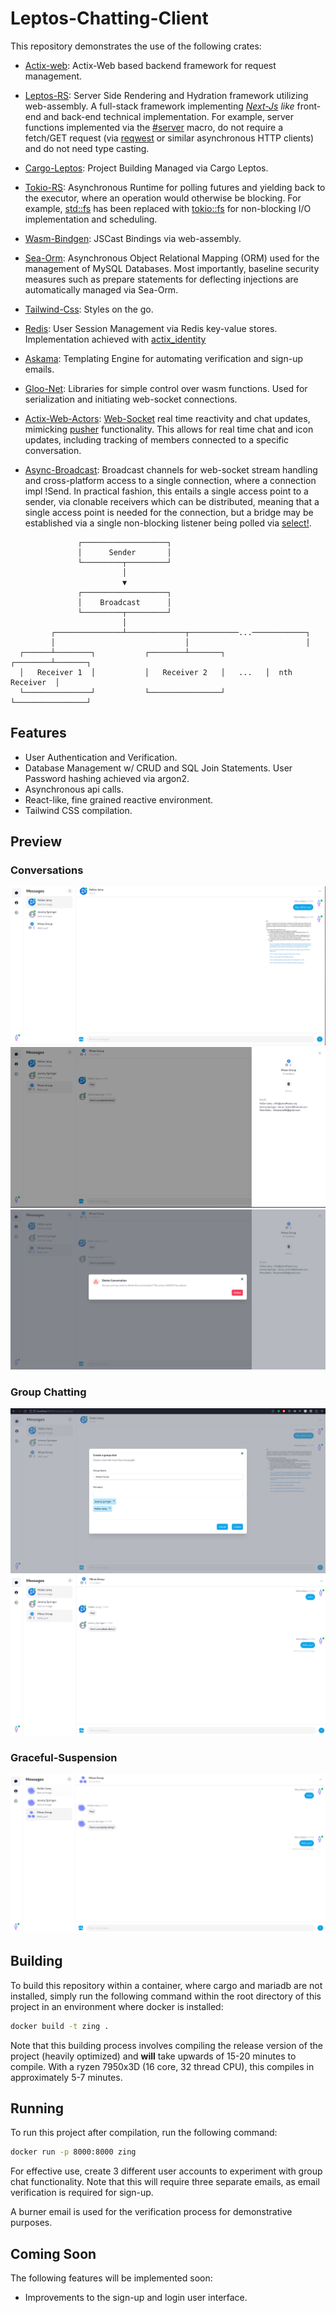 # Leptos-Chatting-Client
This repository demonstrates the use of the following crates:
* [Actix-web](https://actix.rs/): 
Actix-Web based backend framework for request management.

* [Leptos-RS](https://github.com/leptos-rs/leptos):
Server Side Rendering and Hydration framework utilizing web-assembly. A full-stack framework implementing [*Next-Js*](https://nextjs.org/) *like* front-end and back-end technical implementation. For example, server functions implemented via the [#server](https://docs.rs/leptos/latest/leptos/attr.server.html) macro, do not require a fetch/GET request (via [reqwest](https://docs.rs/reqwest/latest/reqwest/) or similar asynchronous HTTP clients) and do not need type casting.

* [Cargo-Leptos](https://github.com/leptos-rs/cargo-leptos):
Project Building Managed via Cargo Leptos.

* [Tokio-RS](https://tokio.rs/):
Asynchronous Runtime for polling futures and yielding back to the executor, where an operation would otherwise be blocking. For example, [std::fs](https://doc.rust-lang.org/std/fs/) has been replaced with [tokio::fs](https://docs.rs/tokio/latest/tokio/fs/index.html) for non-blocking I/O implementation and scheduling.

* [Wasm-Bindgen](https://github.com/rustwasm/wasm-bindgen):
JSCast Bindings via web-assembly.

* [Sea-Orm](https://github.com/SeaQL/sea-orm):
Asynchronous Object Relational Mapping (ORM) used for the management of MySQL Databases. Most importantly, baseline security measures such as prepare statements for deflecting injections are automatically managed via Sea-Orm.

* [Tailwind-Css](https://tailwindcss.com/):
Styles on the go.

* [Redis](https://redis.io/):
User Session Management via Redis key-value stores. Implementation achieved with [actix_identity](https://docs.rs/actix-identity/latest/actix_identity) 

* [Askama](https://github.com/djc/askama):
Templating Engine for automating verification and sign-up emails.

* [Gloo-Net](https://github.com/rustwasm/gloo):
Libraries for simple control over wasm functions. Used for serialization and initiating web-socket connections. 

* [Actix-Web-Actors](https://github.com/actix/actix-web/tree/master/actix-web-actors):
[Web-Socket](https://javascript.info/websocket) real time reactivity and chat updates, mimicking [pusher](https://pusher.com/) functionality. This allows for real time chat and icon updates, including tracking of members connected to a specific conversation.

* [Async-Broadcast](https://github.com/smol-rs/async-broadcast):
Broadcast channels for web-socket stream handling and cross-platform access to a single connection, where a connection impl !Send. In practical fashion, this entails a single access point to a sender, via clonable receivers which can be distributed, meaning that a single access point is needed for the connection, but a bridge may be established via a single non-blocking listener being polled via [select!](https://docs.rs/futures-util/latest/futures_util/future/fn.select.html).
```
               ┌───────────────────┐
               │      Sender       │
               └─────────┬─────────┘
                         │ 
                         ▼ 
               ┌───────────────────┐
               │    Broadcast      │
               └─────────┬─────────┘
                         │ 
         ┌───────────────┴─────────────┬───────────...────────────┐
         │                             │                          │
  ┌──────┴────────┐           ┌────────┴───────┐         ┌────────┴───────┐
  │   Receiver 1  │           │   Receiver 2   │   ...   │  nth Receiver  │
  └───────────────┘           └────────────────┘         └────────────────┘
```
## Features
* User Authentication and Verification.
* Database Management w/ CRUD and SQL Join Statements. User Password hashing achieved via argon2.
* Asynchronous api calls.
* React-like, fine grained reactive environment.
* Tailwind CSS compilation.


## Preview
### Conversations
![Conversations](./Demo/conversations.png)
![Conversation-Info](./Demo/conversations-info.png)
![Conversation-Deletion](./Demo/conversations-deletion.png)
### Group Chatting
![Creation](./Demo/group-chat-1.png)
![Multi User Conversation](./Demo/group-chat-2.png)
### Graceful-Suspension
![Graceful-Suspension](./Demo/Graceful-suspension.png)

## Building
To build this repository within a container, where cargo and mariadb are not installed, simply run the following command within the root directory of this project in an environment where docker is installed:

```bash
docker build -t zing .
```

Note that this building process involves compiling the release version of the project (heavily optimized) and **will** take upwards of 15-20 minutes to compile. With a ryzen 7950x3D (16 core, 32 thread CPU), this compiles in approximately 5-7 minutes.

## Running
To run this project after compilation, run the following command:

```bash
docker run -p 8000:8000 zing
```

For effective use, create 3 different user accounts to experiment with group chat functionality. Note that this will require three separate emails, as email verification is required for sign-up.

A burner email is used for the verification process for demonstrative purposes.

## Coming Soon
The following features will be implemented soon:

* Improvements to the sign-up and login user interface.
